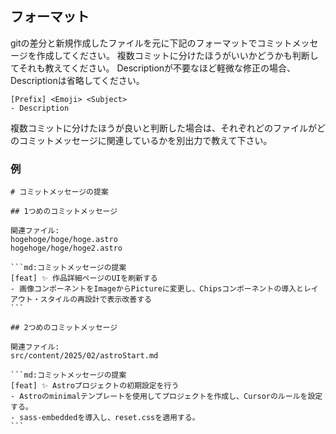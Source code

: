 ## フォーマット

gitの差分と新規作成したファイルを元に下記のフォーマットでコミットメッセージを作成してください。
複数コミットに分けたほうがいいかどうかも判断してそれも教えてください。
Descriptionが不要なほど軽微な修正の場合、Descriptionは省略してください。

```md:コミットメッセージの提案
[Prefix] <Emoji> <Subject>
- Description
```

複数コミットに分けたほうが良いと判断した場合は、それぞれどのファイルがどのコミットメッセージに関連しているかを別出力で教えて下さい。

### 例

````
# コミットメッセージの提案

## 1つめのコミットメッセージ

関連ファイル:
hogehoge/hoge/hoge.astro
hogehoge/hoge/hoge2.astro

```md:コミットメッセージの提案
[feat] ✨ 作品詳細ページのUIを刷新する
- 画像コンポーネントをImageからPictureに変更し、Chipsコンポーネントの導入とレイアウト・スタイルの再設計で表示改善する
```

## 2つめのコミットメッセージ

関連ファイル:
src/content/2025/02/astroStart.md

```md:コミットメッセージの提案
[feat] ✨ Astroプロジェクトの初期設定を行う
- Astroのminimalテンプレートを使用してプロジェクトを作成し、Cursorのルールを設定する。
- sass-embeddedを導入し、reset.cssを適用する。
```

````
